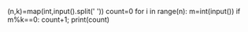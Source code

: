 (n,k)=map(int,input().split(' '))
count=0
for i in range(n):
    m=int(input())
    if m%k==0:
        count+1;
print(count)
